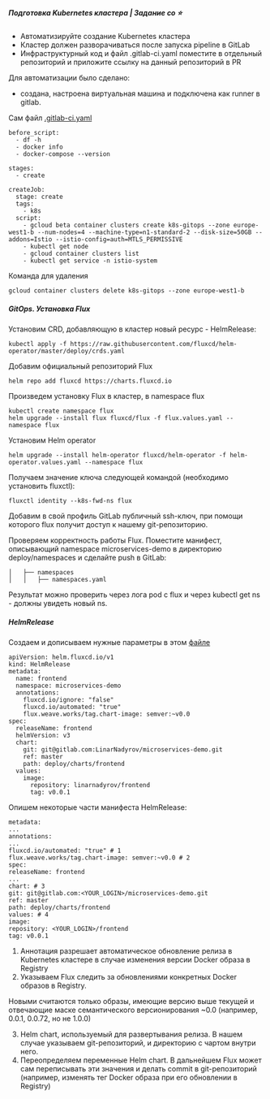 ##### Подготовка Kubernetes кластера | Задание со ⭐
- Автоматизируйте создание Kubernetes кластера
- Кластер должен разворачиваться после запуска pipeline в GitLab
- Инфраструктурный код и файл .gitlab-ci.yaml поместите в отдельный репозиторий и приложите ссылку на данный репозиторий в PR

Для автоматизации было сделано: 
- создана, настроена виртуальная машина и подключена как runner в gitlab. 

Сам файл [.gitlab-ci.yaml](https://github.com/otus-kuber-2020-07/LinarNadyrov_platform/blob/kubernetes-gitops/kubernetes-gitops/.gitlab-ci.yml)
```
before_script:
  - df -h
  - docker info
  - docker-compose --version
 
stages:
  - create
  
createJob:
  stage: create
  tags:
    - k8s
  script:
    - gcloud beta container clusters create k8s-gitops --zone europe-west1-b --num-nodes=4 --machine-type=n1-standard-2 --disk-size=50GB --addons=Istio --istio-config=auth=MTLS_PERMISSIVE
    - kubectl get node
    - gcloud container clusters list
    - kubectl get service -n istio-system
```
Команда для удаления 
```
gcloud container clusters delete k8s-gitops --zone europe-west1-b
```

##### GitOps. Установка Flux
Установим CRD, добавляющую в кластер новый ресурс - HelmRelease:
```
kubectl apply -f https://raw.githubusercontent.com/fluxcd/helm-operator/master/deploy/crds.yaml
```
Добавим официальный репозиторий Flux
```
helm repo add fluxcd https://charts.fluxcd.io
```
Произведем установку Flux в кластер, в namespace flux
```
kubectl create namespace flux
helm upgrade --install flux fluxcd/flux -f flux.values.yaml --namespace flux
```
Установим Helm operator
```
helm upgrade --install helm-operator fluxcd/helm-operator -f helm-operator.values.yaml --namespace flux
```
Получаем значение ключа следующей командой (необходимо установить fluxctl):
```
fluxctl identity --k8s-fwd-ns flux
```
Добавим в свой профиль GitLab публичный ssh-ключ, при помощи которого flux получит доступ к нашему git-репозиторию.

Проверяем корректность работы Flux. Поместите манифест, описывающий namespace microservices-demo в
директорию deploy/namespaces и сделайте push в GitLab: 
```
│   ├── namespaces
│   │   ├── namespaces.yaml
```
Результат можно проверить через лога pod с flux и через kubectl get ns - должны увидеть новый ns. 

##### HelmRelease
Создаем и дописываем нужные параметры в этом [файле](https://github.com/otus-kuber-2020-07/LinarNadyrov_platform/blob/kubernetes-gitops/kubernetes-gitops/.gitlab-ci.yml)
```
apiVersion: helm.fluxcd.io/v1
kind: HelmRelease
metadata:
  name: frontend
  namespace: microservices-demo
  annotations:
    fluxcd.io/ignore: "false"
    fluxcd.io/automated: "true"
    flux.weave.works/tag.chart-image: semver:~v0.0
spec:
  releaseName: frontend
  helmVersion: v3
  chart:
    git: git@gitlab.com:LinarNadyrov/microservices-demo.git
    ref: master
    path: deploy/charts/frontend
  values:
    image:
      repository: linarnadyrov/frontend
      tag: v0.0.1
```
Опишем некоторые части манифеста HelmRelease:
```
metadata:
...
annotations:
...
fluxcd.io/automated: "true" # 1
flux.weave.works/tag.chart-image: semver:~v0.0 # 2
spec:
releaseName: frontend
...
chart: # 3
git: git@gitlab.com:<YOUR_LOGIN>/microservices-demo.git
ref: master
path: deploy/charts/frontend
values: # 4
image:
repository: <YOUR_LOGIN>/frontend
tag: v0.0.1
```
1. Аннотация разрешает автоматическое обновление релиза в Kubernetes кластере в случае изменения версии Docker образа в Registry
2. Указываем Flux следить за обновлениями конкретных Docker образов в Registry.

Новыми считаются только образы, имеющие версию выше текущей и отвечающие маске семантического версионирования ~0.0 (например, 0.0.1, 0.0.72, но не 1.0.0)

3. Helm chart, используемый для развертывания релиза. В нашем случае указываем git-репозиторий, и директорию с чартом внутри него.
4. Переопределяем переменные Helm chart. В дальнейшем Flux может сам переписывать эти значения и делать commit в git-репозиторий (например, изменять тег Docker образа при его обновлении в Registry)
